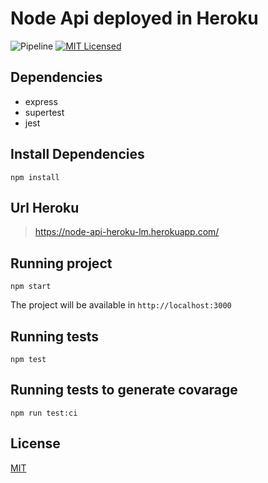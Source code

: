 # Node Api deployed in Heroku

![Pipeline](https://github.com/lucasmarques73/node-api-heroku/workflows/Pipeline/badge.svg)
[![MIT Licensed](https://img.shields.io/badge/license-MIT-green.svg)](https://tldrlegal.com/license/mit-license)

## Dependencies

- express
- supertest
- jest

## Install Dependencies

```shell
npm install
```

## Url Heroku

> https://node-api-heroku-lm.herokuapp.com/

## Running project

```shell
npm start
```

The project will be available in `http://localhost:3000`

## Running tests

```shell
npm test
```

## Running tests to generate covarage

```shell
npm run test:ci
```

## License

[MIT](https://github.com/lucasmarques73/node-api-heroku/blob/master/LICENSE)
